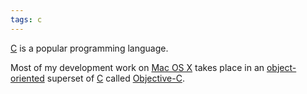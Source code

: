 ```yaml
---
tags: c
---
```


[C](/wiki/C) is a popular programming language.

Most of my development work on [Mac OS X](/wiki/Mac_OS_X) takes place in an [object-oriented](/wiki/object-oriented) superset of [C](/wiki/C) called [Objective-C](/wiki/Objective-C).
